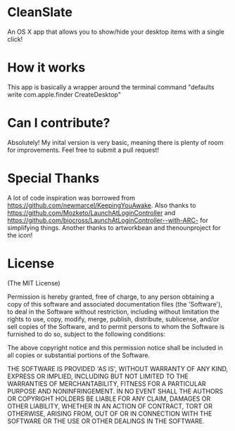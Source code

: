 # CleanSlate
An OS X app that allows you to show/hide your desktop items with a single click! 

# How it works
This app is basically a wrapper around the terminal command "defaults write com.apple.finder CreateDesktop"

# Can I contribute?
Absolutely! My inital version is very basic, meaning there is plenty of room for improvements. Feel free to submit a pull request!

# Special Thanks
A lot of code inspiration was borrowed from https://github.com/newmarcel/KeepingYouAwake.
Also thanks to https://github.com/Mozketo/LaunchAtLoginController and https://github.com/biocross/LaunchAtLoginController--with-ARC- for simplifying things.
Another thanks to artworkbean and thenounproject for the icon!

# License
(The MIT License)

Permission is hereby granted, free of charge, to any person obtaining a copy of this software and associated documentation files (the 'Software'), to deal in the Software without restriction, including without limitation the rights to use, copy, modify, merge, publish, distribute, sublicense, and/or sell copies of the Software, and to permit persons to whom the Software is furnished to do so, subject to the following conditions:

The above copyright notice and this permission notice shall be included in all copies or substantial portions of the Software.

THE SOFTWARE IS PROVIDED 'AS IS', WITHOUT WARRANTY OF ANY KIND, EXPRESS OR IMPLIED, INCLUDING BUT NOT LIMITED TO THE WARRANTIES OF MERCHANTABILITY, FITNESS FOR A PARTICULAR PURPOSE AND NONINFRINGEMENT. IN NO EVENT SHALL THE AUTHORS OR COPYRIGHT HOLDERS BE LIABLE FOR ANY CLAIM, DAMAGES OR OTHER LIABILITY, WHETHER IN AN ACTION OF CONTRACT, TORT OR OTHERWISE, ARISING FROM, OUT OF OR IN CONNECTION WITH THE SOFTWARE OR THE USE OR OTHER DEALINGS IN THE SOFTWARE.
